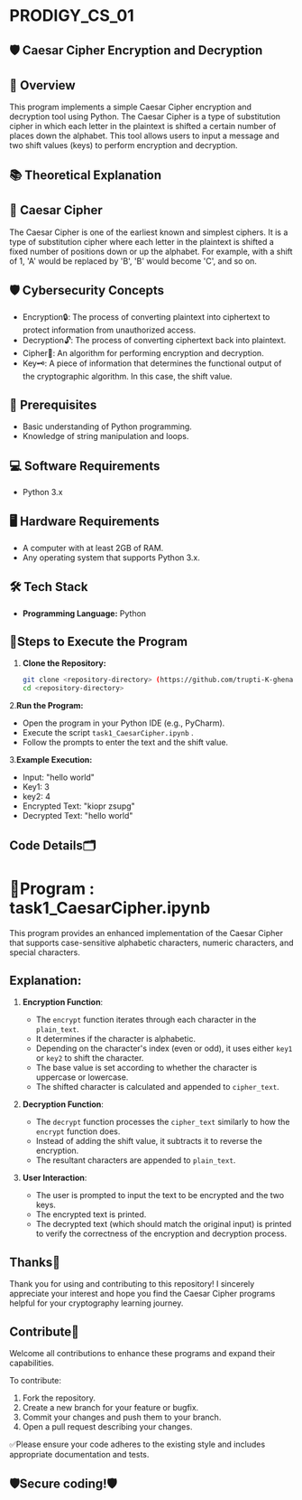 # PRODIGY_CS_01
## 🛡️ Caesar Cipher Encryption and Decryption 

## 📜 Overview
This program implements a simple Caesar Cipher encryption and decryption tool using Python. The Caesar Cipher is a type of substitution cipher 
in which each letter in the plaintext is shifted a certain number of places down the alphabet. 
This tool allows users to input a message and two shift values (keys) to perform encryption and decryption.

## 📚 Theoretical Explanation

## 🔐 Caesar Cipher
The Caesar Cipher is one of the earliest known and simplest ciphers. It is a type of substitution cipher where each letter in the plaintext is shifted a fixed number of positions down or up the alphabet. For example, with a shift of 1, 'A' would be replaced by 'B', 'B' would become 'C', and so on.

## 🛡️ Cybersecurity Concepts
- Encryption🔒: The process of converting plaintext into ciphertext to protect information from unauthorized access.
- Decryption🔓: The process of converting ciphertext back into plaintext.
- Cipher🧩: An algorithm for performing encryption and decryption.
- Key🗝️: A piece of information that determines the functional output of the cryptographic algorithm. In this case, the shift value.

## 📝 Prerequisites
- Basic understanding of Python programming.
- Knowledge of string manipulation and loops.

## 💻 Software Requirements
- Python 3.x

## 🖥️ Hardware Requirements
- A computer with at least 2GB of RAM.
- Any operating system that supports Python 3.x.

## 🛠️ Tech Stack
- **Programming Language:** Python

## 🚀Steps to Execute the Program
1. **Clone the Repository:**
   ```bash
   git clone <repository-directory> (https://github.com/trupti-K-ghenand/PRODIGY_CS_01)
   cd <repository-directory>
   ```

 2.**Run the Program:**
- Open the program in your Python IDE (e.g., PyCharm).
- Execute the script `task1_CaesarCipher.ipynb` .
- Follow the prompts to enter the text and the shift value.

3.**Example Execution:**
- Input: "hello world"
- Key1: 3
- key2: 4
- Encrypted Text: "kiopr zsupg"
- Decrypted Text: "hello world"

## Code Details🗂️
# 📄Program : task1_CaesarCipher.ipynb
This program provides an enhanced implementation of the Caesar Cipher that supports case-sensitive alphabetic characters, numeric characters, and special characters.

## Explanation:
1. **Encryption Function**:
    - The `encrypt` function iterates through each character in the `plain_text`.
    - It determines if the character is alphabetic.
    - Depending on the character's index (even or odd), it uses either `key1` or `key2` to shift the character.
    - The base value is set according to whether the character is uppercase or lowercase.
    - The shifted character is calculated and appended to `cipher_text`.

2. **Decryption Function**:
    - The `decrypt` function processes the `cipher_text` similarly to how the `encrypt` function does.
    - Instead of adding the shift value, it subtracts it to reverse the encryption.
    - The resultant characters are appended to `plain_text`.

3. **User Interaction**:
    - The user is prompted to input the text to be encrypted and the two keys.
    - The encrypted text is printed.
    - The decrypted text (which should match the original input) is printed to verify the correctness of the encryption and decryption process.

## Thanks👏
Thank you for using and contributing to this repository! I sincerely appreciate your interest and hope you find the Caesar Cipher programs helpful for your cryptography learning journey.

## Contribute🤝
Welcome all contributions to enhance these programs and expand their capabilities.

To contribute:
1. Fork the repository.
2. Create a new branch for your feature or bugfix.
3. Commit your changes and push them to your branch.
4. Open a pull request describing your changes.

✅Please ensure your code adheres to the existing style and includes appropriate documentation and tests.


## 🛡️Secure coding!🛡️

